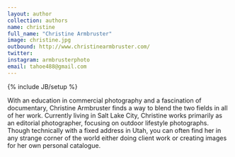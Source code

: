 ```yaml
---
layout: author
collection: authors
name: christine
full_name: "Christine Armbruster"
image: christine.jpg
outbound: http://www.christinearmbruster.com/
twitter: 
instagram: armbrusterphoto
email: tahoe488@gmail.com 
---
```

{% include JB/setup %}

With an education in commercial photography and a fascination of documentary, Christine Armbruster finds a way to blend the two fields in all of her work. Currently living in Salt Lake City, Christine works primarily as an editorial photographer, focusing on outdoor lifestyle photographs. Though technically with a fixed address in Utah, you can often find her in any strange corner of the world either doing client work or creating images for her own personal catalogue.
